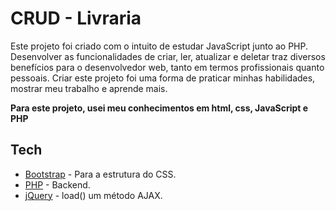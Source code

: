 # CRUD - Livraria

Este projeto foi criado com o intuito de estudar JavaScript junto ao PHP.
Desenvolver as funcionalidades de criar, ler, atualizar e deletar traz diversos benefícios para o desenvolvedor web, tanto em termos profissionais quanto pessoais. Criar este projeto foi uma forma de praticar minhas habilidades, mostrar meu trabalho e aprende mais.

**Para este projeto, usei meu conhecimentos em html, css, JavaScript e PHP**

## Tech
- [Bootstrap](https://getbootstrap.com/docs/5.2/getting-started/introduction/) - Para a estrutura do CSS.
- [PHP](https://www.php.net/manual/pt_BR/) - Backend.
- [jQuery](https://jquery.com/) - load() um método AJAX.
